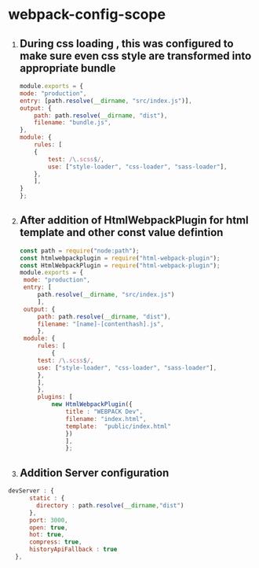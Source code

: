# webpack-config-scope

1. ## During css loading , this was configured to make sure even css style are transformed into appropriate bundle
    ```js
    module.exports = {
    mode: "production",
    entry: [path.resolve(__dirname, "src/index.js")],
    output: {
        path: path.resolve(__dirname, "dist"),
        filename: "bundle.js",
    },
    module: {
        rules: [
        {
            test: /\.scss$/,
            use: ["style-loader", "css-loader", "sass-loader"],
        },
        ],
    }
    };
    ```



2. ## After addition of HtmlWebpackPlugin for html template and other const value defintion
   ```js
   const path = require("node:path");
   const htmlwebpackplugin = require("html-webpack-plugin");
   const HtmlWebpackPlugin = require("html-webpack-plugin");
   module.exports = {
    mode: "production",
    entry: [
        path.resolve(__dirname, "src/index.js")
        ],
    output: {
        path: path.resolve(__dirname, "dist"),
        filename: "[name]-[contenthash].js",
        },
    module: {
        rules: [
            {
        test: /\.scss$/,
        use: ["style-loader", "css-loader", "sass-loader"],
        },
        ],
        },
        plugins: [
            new HtmlWebpackPlugin({
                title : "WEBPACK Dev",
                filename: "index.html",
                template:  "public/index.html"
                })
                ],
                };
    ```

3. ## Addition Server configuration 
```js
devServer : {
      static : {
        directory : path.resolve(__dirname,"dist")
      },
      port: 3000,
      open: true,
      hot: true,
      compress: true,
      historyApiFallback : true
  },
  ```

